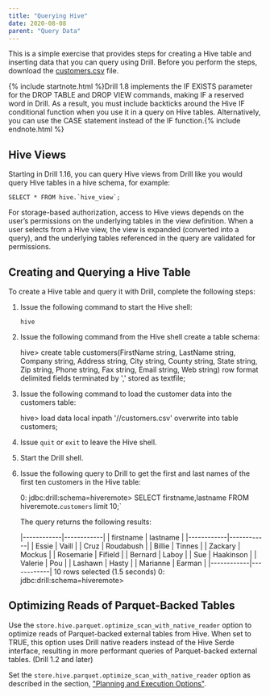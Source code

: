 ```yaml
---
title: "Querying Hive"
date: 2020-08-08
parent: "Query Data"
---
```

This is a simple exercise that provides steps for creating a Hive table and
inserting data that you can query using Drill. Before you perform the steps,
download the [customers.csv](http://doc.mapr.com/download/attachments/28868943/customers.csv?version=1&modificationDate=1426874930765&api=v2) file.   


{% include startnote.html %}Drill 1.8 implements the IF EXISTS parameter for the DROP TABLE and DROP VIEW commands, making IF a reserved word in Drill. As a result, you must include backticks around the Hive IF conditional function when you use it in a query on Hive tables. Alternatively, you can use the CASE statement instead of the IF function.{% include endnote.html %}  

## Hive Views

Starting in Drill 1.16, you can query Hive views from Drill like you would query Hive tables in a hive schema, for example:    
	
	SELECT * FROM hive.`hive_view`;  

For storage-based authorization, access to Hive views depends on the user’s permissions on the underlying tables in the view definition. When a user selects from a Hive view, the view is expanded (converted into a query), and the underlying tables referenced in the query are validated for permissions.    
  

## Creating and Querying a Hive Table

To create a Hive table and query it with Drill, complete the following steps:

  1. Issue the following command to start the Hive shell:
  
      `hive`
  2. Issue the following command from the Hive shell create a table schema:
  
        hive> create table customers(FirstName string, LastName string, Company string, Address string, City string, County string, State string, Zip string, Phone string, Fax string, Email string, Web string) row format delimited fields terminated by ',' stored as textfile;
  3. Issue the following command to load the customer data into the customers table:  

        hive> load data local inpath '/<directory path>/customers.csv' overwrite into table customers;
  4. Issue `quit` or `exit` to leave the Hive shell.
  5. Start the Drill shell. 
  6. Issue the following query to Drill to get the first and last names of the first ten customers in the Hive table:  

        0: jdbc:drill:schema=hiveremote> SELECT firstname,lastname FROM hiveremote.`customers` limit 10;`

     The query returns the following results:
     
        |------------|------------|
        | firstname  |  lastname  |
        |------------|------------|
        | Essie      | Vaill      |
        | Cruz       | Roudabush  |
        | Billie     | Tinnes     |
        | Zackary    | Mockus     |
        | Rosemarie  | Fifield    |
        | Bernard    | Laboy      |
        | Sue        | Haakinson  |
        | Valerie    | Pou        |
        | Lashawn    | Hasty      |
        | Marianne   | Earman     |
        |------------|------------|
        10 rows selected (1.5 seconds)
        0: jdbc:drill:schema=hiveremote>

## Optimizing Reads of Parquet-Backed Tables

Use the `store.hive.parquet.optimize_scan_with_native_reader` option to optimize reads of Parquet-backed external tables from Hive. When set to TRUE, this option uses Drill native readers instead of the Hive Serde interface, resulting in more performant queries of Parquet-backed external tables. (Drill 1.2 and later)

Set the `store.hive.parquet.optimize_scan_with_native_reader` option as described in the section, ["Planning and Execution Options"]({{site.baseurl}}/docs/planning-and-execution-options/).
